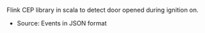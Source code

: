 Flink CEP library in scala to detect door opened during ignition on.
  - Source: Events in JSON format

